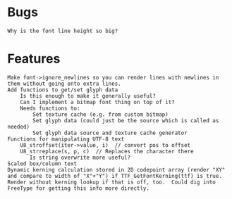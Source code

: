 
# Bugs  
    Why is the font line height so big?  
		
# Features  
    Make font->ignore_newlines so you can render lines with newlines in them without going onto extra lines.  
    Add functions to get/set glyph data  
        Is this enough to make it generally useful?  
        Can I implement a bitmap font thing on top of it?  
        Needs functions to:  
            Set texture cache (e.g. from custom bitmap)  
            Set glyph data (could just be the source which is called as needed)  
            Set glyph data source and texture cache generator  
    Functions for manipulating UTF-8 text  
        U8_stroffset(iter->value, i)  // convert pos to offset  
        U8_strreplace(s, p, c)  // Replaces the character there  
           Is string overwrite more useful?  
    Scaled box/column text  
	Dynamic kerning calculation stored in 2D codepoint array (render "XY" and compare to width of "X"+"Y") if TTF_GetFontKerning(ttf) is true.  Render without kerning lookup if that is off, too.  Could dig into FreeType for getting this info more directly.  